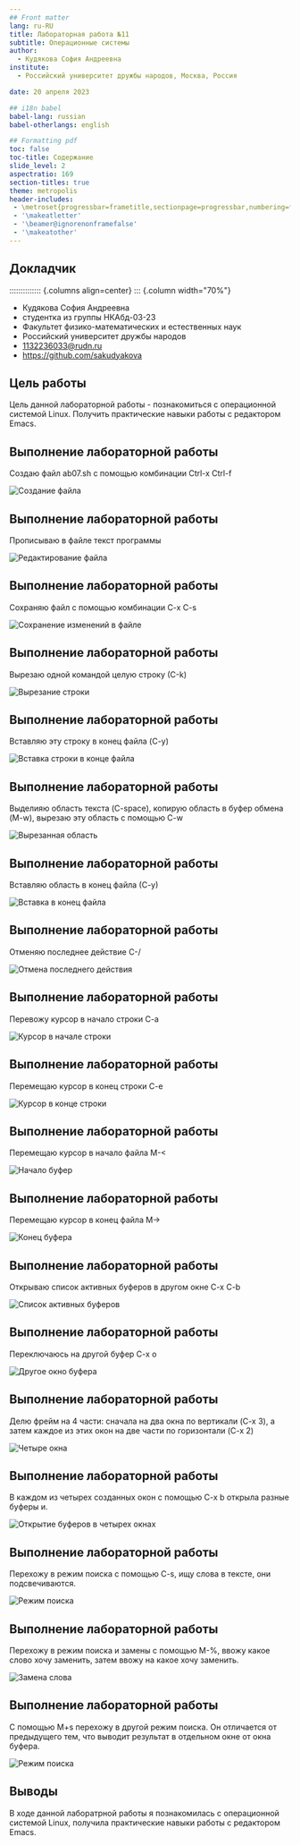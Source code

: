 ```yaml
---
## Front matter
lang: ru-RU
title: Лабораторная работа №11
subtitle: Операционные системы
author:
  - Кудякова София Андреевна
institute:
  - Российский университет дружбы народов, Москва, Россия

date: 20 апреля 2023

## i18n babel
babel-lang: russian
babel-otherlangs: english

## Formatting pdf
toc: false
toc-title: Содержание
slide_level: 2
aspectratio: 169
section-titles: true
theme: metropolis
header-includes:
 - \metroset{progressbar=frametitle,sectionpage=progressbar,numbering=fraction}
 - '\makeatletter'
 - '\beamer@ignorenonframefalse'
 - '\makeatother'
---
```


## Докладчик

:::::::::::::: {.columns align=center}
::: {.column width="70%"}

  * Кудякова София Андреевна
  * студентка из группы НКАбд-03-23
  * Факультет физико-математических и естественных наук
  * Российский университет дружбы народов
  * [1132236033@rudn.ru](mailto:1132236033@rudn.ru)
  * <https://github.com/sakudyakova>



## Цель работы


Цель данной лабораторной работы - познакомиться с операционной системой Linux. Получить практические навыки работы с редактором Emacs.


## Выполнение лабораторной работы

Создаю файл ab07.sh с помощью комбинации Ctrl-x Ctrl-f

![Создание файла](image/3.png)

## Выполнение лабораторной работы

Прописываю в файле текст программы

![Редактирование файла](image/4.png)

## Выполнение лабораторной работы

Сохраняю файл с помощью комбинации C-x C-s

![Сохранение изменений в файле](image/5.png)

## Выполнение лабораторной работы

Вырезаю одной командой целую строку (С-k)

![Вырезание строки](image/6.png)

## Выполнение лабораторной работы

Вставляю эту строку в конец файла (C-y)

![Вставка строки в конце файла](image/7.png)

## Выполнение лабораторной работы

Выделияю область текста (C-space), копирую область в буфер обмена (M-w), вырезаю эту область с помощью C-w

![Вырезанная область](image/8.png)

## Выполнение лабораторной работы

Вставляю область в конец файла (С-у)

![Вставка в конец файла](image/9.png)

## Выполнение лабораторной работы

Отменяю последнее действие С-/

![Отмена последнего действия](image/10.png)

## Выполнение лабораторной работы

Перевожу курсор в начало строки С-а

![Курсор в начале строки](image/11.png)

## Выполнение лабораторной работы

Перемещаю курсор в конец строки С-е

![Курсор в конце строки](image/12.png)

## Выполнение лабораторной работы

Перемещаю курсор в начало файла М-<

![Начало буфер](image/13.png)

## Выполнение лабораторной работы

Перемещаю курсор в конец файла M->

![Конец буфера](image/14.png)

## Выполнение лабораторной работы

Открываю список активных буферов в другом окне C-x C-b

![Список активных буферов](image/15.png)

## Выполнение лабораторной работы

Переключаюсь на другой буфер C-x o

![Другое окно буфера](image/16.png)

## Выполнение лабораторной работы

Делю фрейм на 4 части: сначала на два окна по вертикали (C-x 3),
а затем каждое из этих окон на две части по горизонтали (C-x 2)

![Четыре окна](image/19.png)

## Выполнение лабораторной работы

В каждом из четырех созданных окон с помощью C-x b открыла разные буферы и.

![Открытие буферов в четырех окнах](image/20.png)

## Выполнение лабораторной работы

Перехожу в режим поиска с помощью C-s, ищу слова в тексте, они подсвечиваются.

![Режим поиска](image/21.png)

## Выполнение лабораторной работы

Перехожу в режим поиска и замены с помощью M-%, ввожу какое слово хочу заменить, затем ввожу на какое хочу заменить.

![Замена слова](image/24.png)

## Выполнение лабораторной работы

С помощью M+s перехожу в другой режим поиска. Он отличается от предыдущего тем, что выводит результат в отдельном окне от окна буфера.

![Режим поиска](image/26.png)


## Выводы

В ходе данной лаборатрной работы я познакомилась с операционной системой Linuх, получила практические навыки работы с редактором Emacs.

